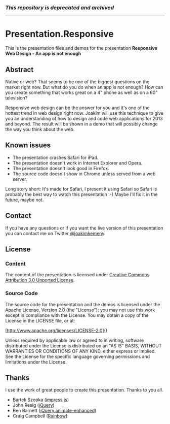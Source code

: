 ### _This repository is deprecated and archived_

---

# Presentation.Responsive

This is the presentation files and demos for the presentation **Responsive Web Design - An app is
not enough**

## Abstract

Native or web? That seems to be one of the biggest questions on the market right now. But what do
you do when an app is not enough? How can you create something that works great on a 4" phone as
well as on a 60" television?

Responsive web design can be the answer for you and it's one of the hottest trend in web design
right now. Joakim will use this technique to give you an understanding of how to design and code
web applications for 2013 and beyond. The result will be shown in a demo that will possibly change
the way you think about the web.

## Known issues

* The presentation crashes Safari for iPad.
* The presentation doesn't work in Internet Explorer and Opera.
* The presentation doesn't look good in Firefox.
* The source code doesn't show in Chrome unless served from a web server.

Long story short: It's made for Safari, I present it using Safari so Safari is probably the best
way to watch this presentation :-) Maybe I'll fix it in the future, maybe not.

## Contact

If you have any questions or if you want the live version of this presentation you can contact me on
Twitter [@joakimkemeny](http://twitter.com/joakimkemeny).

## License

### Content

The content of the presentation is licensed under
[Creative Commons Attribution 3.0 Unported License](http://creativecommons.org/licenses/by/3.0/).

### Source Code

The source code for the presentation and the demos is licensed under the Apache License,
Version 2.0 (the "License"); you may not use this work except in compliance with the License.
You may obtain a copy of the License in the LICENSE file, or at:

[http://www.apache.org/licenses/LICENSE-2.0]()

Unless required by applicable law or agreed to in writing, software distributed under the License
is distributed on an "AS IS" BASIS, WITHOUT WARRANTIES OR CONDITIONS OF ANY KIND, either express or
implied. See the License for the specific language governing permissions and limitations under
the License.

## Thanks

I use the work of great people to create this presentation. Thanks to you all.

* Bartek Szopka ([impress.js](http://bartaz.github.com/impress.js))
* John Resig ([jQuery](http://jquery.com))
* Ben Barnett ([jQuery.animate-enhanced](http://github.com/benbarnett/jQuery-Animate-Enhanced))
* Craig Campbell ([Rainbow](http://rainbowco.de))
